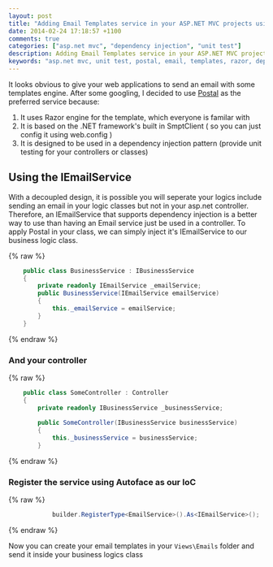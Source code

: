 ```yaml
---
layout: post
title: "Adding Email Templates service in your ASP.NET MVC projects using IoC"
date: 2014-02-24 17:18:57 +1100
comments: true
categories: ["asp.net mvc", "dependency injection", "unit test"]
description: Adding Email Templates service in your ASP.NET MVC projects using IoC
keywords: "asp.net mvc, unit test, postal, email, templates, razor, dependency injection, ioc"
---
```


It looks obvious to give your web applications to send an email with some templates engine.
After some googling, I decided to use <a href="http://aboutcode.net/postal/" target="_blank">Postal</a> as the preferred service because:
1. It uses Razor engine for the template, which everyone is familar with
2. It is based on the .NET framework's built in SmptClient ( so you can just config it using web.config )
3. It is designed to be used in a dependency injection pattern (provide unit testing for your controllers or classes)

## Using the IEmailService ##
With a decoupled design, it is possible you will seperate your logics include sending an email in your logic classes but not in your asp.net controller.
Therefore, an IEmailService that supports dependency injection is a better way to use than having an Email service just be used in a controller.
To apply Postal in your class, we can simply inject it's IEmailService to our business logic class.

{% raw %}
``` cs BusinessService.cs
    public class BusinessService : IBusinessService
    {
        private readonly IEmailService _emailService;
        public BusinessService(IEmailService emailService)
        {
            this._emailService = emailService;
        }
	}
```
{% endraw %}

### And your controller ###
{% raw %}
``` cs SomeController.cs
    public class SomeController : Controller
    {
        private readonly IBusinessService _businessService;
		
        public SomeController(IBusinessService businessService)
        {
            this._businessService = businessService;
        }
```
{% endraw %}

### Register the service using Autoface as our IoC ###
{% raw %}
``` cs
            builder.RegisterType<EmailService>().As<IEmailService>();
```
{% endraw %}

Now you can create your email templates in your `Views\Emails` folder and send it inside your business logics class
